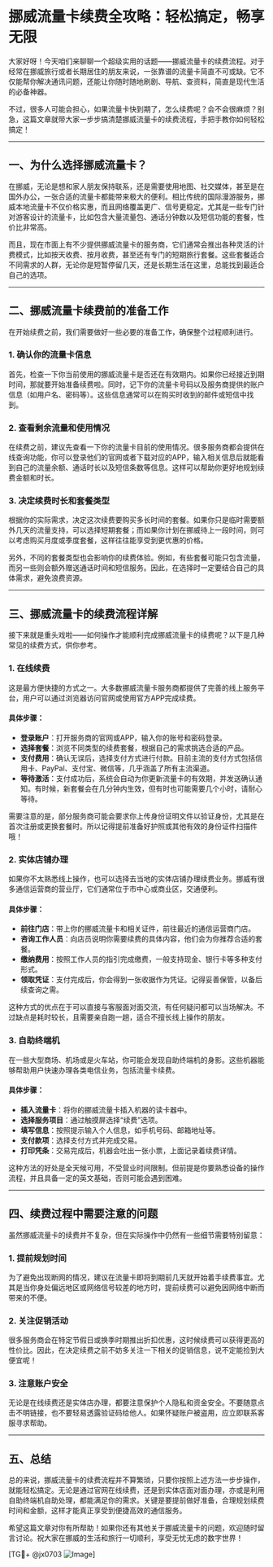 # 挪威流量卡续费全攻略：轻松搞定，畅享无限

大家好呀！今天咱们来聊聊一个超级实用的话题——挪威流量卡的续费流程。对于经常在挪威旅行或者长期居住的朋友来说，一张靠谱的流量卡简直不可或缺。它不仅能帮你解决通讯问题，还能让你随时随地刷剧、导航、查资料，简直是现代生活的必备神器。

不过，很多人可能会担心，如果流量卡快到期了，怎么续费呢？会不会很麻烦？别急，这篇文章就带大家一步步搞清楚挪威流量卡的续费流程，手把手教你如何轻松搞定！

---

## 一、为什么选择挪威流量卡？

在挪威，无论是想和家人朋友保持联系，还是需要使用地图、社交媒体，甚至是在国外办公，一张合适的流量卡都能带来极大的便利。相比传统的国际漫游服务，挪威本地流量卡不仅价格实惠，而且网络覆盖更广、信号更稳定。尤其是一些专门针对游客设计的流量卡，比如包含大量流量包、通话分钟数以及短信功能的套餐，性价比非常高。

而且，现在市面上有不少提供挪威流量卡的服务商，它们通常会推出各种灵活的计费模式，比如按天收费、按月收费，甚至还有专门的短期旅行套餐。这些套餐适合不同需求的人群，无论你是短暂停留几天，还是长期生活在这里，总能找到最适合自己的选项。

---

## 二、挪威流量卡续费前的准备工作

在开始续费之前，我们需要做好一些必要的准备工作，确保整个过程顺利进行。

### 1. 确认你的流量卡信息

首先，检查一下你当前使用的挪威流量卡是否还在有效期内。如果你已经接近到期时间，那就要开始准备续费啦。同时，记下你的流量卡号码以及服务商提供的账户信息（如用户名、密码等）。这些信息通常可以在购买时收到的邮件或短信中找到。

### 2. 查看剩余流量和使用情况

在续费之前，建议先查看一下你的流量卡目前的使用情况。很多服务商都会提供在线查询功能，你可以登录他们的官网或者下载对应的APP，输入相关信息后就能看到自己的流量余额、通话时长以及短信条数等信息。这样可以帮助你更好地规划续费金额和时长。

### 3. 决定续费时长和套餐类型

根据你的实际需求，决定这次续费要购买多长时间的套餐。如果你只是临时需要额外几天的流量支持，可以选择短期套餐；而如果你计划在挪威待上一段时间，则可以考虑购买月度或季度套餐，这样往往能享受到更优惠的价格。

另外，不同的套餐类型也会影响你的续费体验。例如，有些套餐可能只包含流量，而另一些则会额外赠送通话时间和短信服务。因此，在选择时一定要结合自己的具体需求，避免浪费资源。

---

## 三、挪威流量卡的续费流程详解

接下来就是重头戏啦——如何操作才能顺利完成挪威流量卡的续费呢？以下是几种常见的续费方式，供你参考。

### 1. 在线续费

这是最方便快捷的方式之一。大多数挪威流量卡服务商都提供了完善的线上服务平台，用户可以通过浏览器访问官网或使用官方APP完成续费。

#### 具体步骤：
- **登录账户**：打开服务商的官网或APP，输入你的账号和密码登录。
- **选择套餐**：浏览不同类型的续费套餐，根据自己的需求挑选合适的产品。
- **支付费用**：确认无误后，选择支付方式进行付款。目前主流的支付方式包括信用卡、PayPal、支付宝、微信等，几乎涵盖了所有主流渠道。
- **等待激活**：支付成功后，系统会自动为你更新流量卡的有效期，并发送确认通知。有时候，新套餐会在几分钟内生效，但有时也可能需要几个小时，请耐心等待。

需要注意的是，部分服务商可能会要求你上传身份证明文件以验证身份，尤其是在首次注册或更换套餐时。所以记得提前准备好护照或其他有效的身份证件扫描件哦！

### 2. 实体店铺办理

如果你不太熟悉线上操作，也可以选择去当地的实体店铺办理续费业务。挪威有很多通信运营商的营业厅，它们通常位于市中心或商业区，交通便利。

#### 具体步骤：
- **前往门店**：带上你的挪威流量卡和相关证件，前往最近的通信运营商门店。
- **咨询工作人员**：向店员说明你需要续费的具体内容，他们会为你推荐合适的套餐。
- **缴纳费用**：按照工作人员的指引完成缴费，一般支持现金、银行卡等多种支付形式。
- **领取凭证**：支付完成后，你会得到一张收据作为凭证。记得妥善保管，以备后续查询之需。

这种方式的优点在于可以直接与客服面对面交流，有任何疑问都可以当场解决。不过缺点是耗时较长，且需要亲自跑一趟，适合不擅长线上操作的朋友。

### 3. 自助终端机

在一些大型商场、机场或是火车站，你可能会发现自助终端机的身影。这些机器能够帮助用户快速办理各类电信业务，包括流量卡续费。

#### 具体步骤：
- **插入流量卡**：将你的挪威流量卡插入机器的读卡器中。
- **选择服务项目**：通过触摸屏选择“续费”选项。
- **填写信息**：按照提示输入个人信息，如手机号码、邮箱地址等。
- **支付款项**：选择支付方式并完成交易。
- **打印凭条**：交易完成后，机器会吐出一张小票，上面记录着续费详情。

这种方法的好处是全天候可用，不受营业时间限制。但前提是你要熟悉设备的操作流程，并且具备一定的英文基础，否则可能会遇到困难。

---

## 四、续费过程中需要注意的问题

虽然挪威流量卡的续费并不复杂，但在实际操作中仍然有一些细节需要特别留意：

### 1. 提前规划时间

为了避免出现断网的情况，建议在流量卡即将到期前几天就开始着手续费事宜。尤其是当你身处偏远地区或网络信号较差的地方时，提前续费可以避免因网络中断而带来的不便。

### 2. 关注促销活动

很多服务商会在特定节假日或换季时期推出折扣优惠，这时候续费可以获得更高的性价比。因此，在决定续费之前不妨多关注一下相关的促销信息，说不定能捡到大便宜呢！

### 3. 注意账户安全

无论是在线续费还是实体店办理，都要注意保护个人隐私和资金安全。不要随意点击不明链接，也不要轻易透露验证码给他人。如果怀疑账户被盗用，应立即联系客服寻求帮助。

---

## 五、总结

总的来说，挪威流量卡的续费流程并不算繁琐，只要你按照上述方法一步步操作，就能轻松搞定。无论是通过官网在线续费，还是到实体店面对面办理，亦或是利用自助终端机自助处理，都能满足你的需求。关键是要提前做好准备，合理规划续费时间和金额，这样才能真正享受到便捷高效的通信服务。

希望这篇文章对你有所帮助！如果你还有其他关于挪威流量卡的问题，欢迎随时留言讨论。祝大家在挪威的生活和旅行一切顺利，享受无忧无虑的数字世界！

[TG💪+ @jx0703 ![Image](https://github.com/user-attachments/assets/dbca1d08-cadb-493c-b0ec-ad6f7a83f270)]